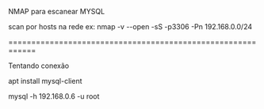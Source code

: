 NMAP para escanear MYSQL

scan por hosts na rede
ex:
nmap -v --open -sS -p3306 -Pn 192.168.0.0/24


============================================================

Tentando conexão

apt install mysql-client

mysql -h 192.168.0.6 -u root
